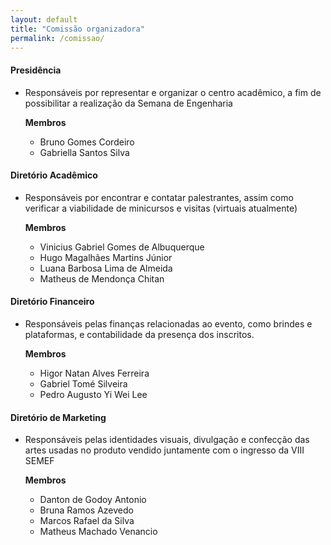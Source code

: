```yaml
---
layout: default
title: "Comissão organizadora"
permalink: /comissao/
---
```


#### **Presidência**
  
  * Responsáveis por representar e organizar o centro acadêmico, a fim de possibilitar a realização da Semana de Engenharia

    **Membros**

    * Bruno Gomes Cordeiro
    * Gabriella Santos Silva

#### **Diretório Acadêmico**

  * Responsáveis por encontrar e contatar palestrantes, assim como verificar a viabilidade de minicursos e visitas (virtuais atualmente)

    **Membros**
  
    * Vinicius Gabriel Gomes de Albuquerque
    * Hugo Magalhães Martins Júnior
    * Luana Barbosa Lima de Almeida
    * Matheus de Mendonça Chitan

#### **Diretório Financeiro**
  
  * Responsáveis pelas finanças relacionadas ao evento, como brindes e plataformas, e contabilidade da presença dos inscritos.

    **Membros**
  
    * Higor Natan Alves Ferreira
    * Gabriel Tomé Silveira
    * Pedro Augusto Yi Wei Lee

#### **Diretório de Marketing**

  * Responsáveis pelas identidades visuais, divulgação e confecção das artes usadas no produto vendido juntamente com o ingresso da VIII SEMEF

    **Membros**
  
    * Danton de Godoy Antonio
    * Bruna Ramos Azevedo
    * Marcos Rafael da Silva
    * Matheus Machado Venancio
 
